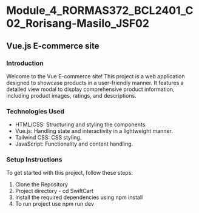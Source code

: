 # Module_4_RORMAS372_BCL2401_C02_Rorisang-Masilo_JSF02

## Vue.js E-commerce site

### Introduction

Welcome to the Vue E-commerce site! This project is a web application designed to showcase products in a user-friendly manner. It features a detailed view modal to display comprehensive product information, including product images, ratings, and descriptions.

### Technologies Used

- HTML/CSS: Structuring and styling the components.
- Vue.js: Handling state and interactivity in a lightweight manner.
- Tailwind CSS: CSS styling.
- JavaScript: Functionality and content handling.

### Setup Instructions

To get started with this project, follow these steps:

1. Clone the Repository
2. Project directory - cd SwiftCart
3. Install the required dependencies using npm install
4. To run project use npm run dev
